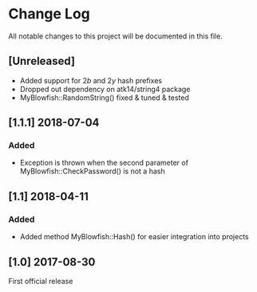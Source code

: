 # Change Log
All notable changes to this project will be documented in this file.

## [Unreleased]

- Added support for $2b$ and $2y$ hash prefixes
- Dropped out dependency on atk14/string4 package
- MyBlowfish::RandomString() fixed & tuned & tested

## [1.1.1] 2018-07-04

### Added
- Exception is thrown when the second parameter of MyBlowfish::CheckPassword() is not a hash

## [1.1] 2018-04-11

### Added
- Added method MyBlowfish::Hash() for easier integration into projects

## [1.0] 2017-08-30

First official release
